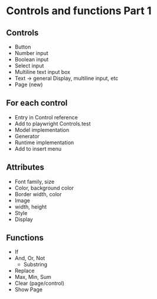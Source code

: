 Controls and functions Part 1
==============================

Controls
--------

  - Button
- Number input
- Boolean input
- Select input
- Multiline text input box
- Text -> general Display, multiline input, etc
- Page (new)

For each control
----------------
- Entry in Control reference
- Add to playwright Controls.test
- Model implementation
- Generator
- Runtime implementation
- Add to insert menu

Attributes
----------
- Font family, size
- Color, background color
- Border width, color
- Image
- width, height
- Style
- Display

Functions
---------

  - If
- And, Or, Not
  - Substring
- Replace
- Max, Min, Sum
- Clear (page/control)
- Show Page
